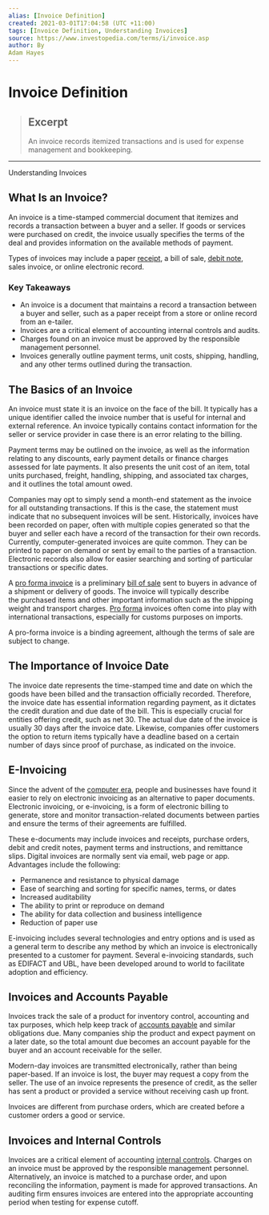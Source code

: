 ```yaml
---
alias: [Invoice Definition]
created: 2021-03-01T17:04:58 (UTC +11:00)
tags: [Invoice Definition, Understanding Invoices]
source: https://www.investopedia.com/terms/i/invoice.asp
author: By
Adam Hayes
---
```


# Invoice Definition

> ## Excerpt
> An invoice records itemized transactions and is used for expense management and bookkeeping.

---

Understanding Invoices
## What Is an Invoice?

An invoice is a time-stamped commercial document that itemizes and records a transaction between a buyer and a seller. If goods or services were purchased on credit, the invoice usually specifies the terms of the deal and provides information on the available methods of payment.

Types of invoices may include a paper [receipt](https://www.investopedia.com/terms/r/receipt.asp), a bill of sale, [debit note](https://www.investopedia.com/terms/d/debit-note.asp), sales invoice, or online electronic record.

### Key Takeaways

-   An invoice is a document that maintains a record a transaction between a buyer and seller, such as a paper receipt from a store or online record from an e-tailer.
-   Invoices are a critical element of accounting internal controls and audits.
-   Charges found on an invoice must be approved by the responsible management personnel.
-   Invoices generally outline payment terms, unit costs, shipping, handling, and any other terms outlined during the transaction.

## The Basics of an Invoice

An invoice must state it is an invoice on the face of the bill. It typically has a unique identifier called the invoice number that is useful for internal and external reference. An invoice typically contains contact information for the seller or service provider in case there is an error relating to the billing.

Payment terms may be outlined on the invoice, as well as the information relating to any discounts, early payment details or finance charges assessed for late payments. It also presents the unit cost of an item, total units purchased, freight, handling, shipping, and associated tax charges, and it outlines the total amount owed.

Companies may opt to simply send a month-end statement as the invoice for all outstanding transactions. If this is the case, the statement must indicate that no subsequent invoices will be sent. Historically, invoices have been recorded on paper, often with multiple copies generated so that the buyer and seller each have a record of the transaction for their own records. Currently, computer-generated invoices are quite common. They can be printed to paper on demand or sent by email to the parties of a transaction. Electronic records also allow for easier searching and sorting of particular transactions or specific dates.

A [pro forma invoice](https://www.investopedia.com/terms/p/pro-forma-invoice.asp) is a preliminary [bill of sale](https://www.investopedia.com/terms/b/bill-of-sale.asp) sent to buyers in advance of a shipment or delivery of goods. The invoice will typically describe the purchased items and other important information such as the shipping weight and transport charges. [Pro forma](https://www.investopedia.com/terms/p/proforma.asp) invoices often come into play with international transactions, especially for customs purposes on imports.

A pro-forma invoice is a binding agreement, although the terms of sale are subject to change.

## The Importance of Invoice Date

The invoice date represents the time-stamped time and date on which the goods have been billed and the transaction officially recorded. Therefore, the invoice date has essential information regarding payment, as it dictates the credit duration and due date of the bill. This is especially crucial for entities offering credit, such as net 30. The actual due date of the invoice is usually 30 days after the invoice date. Likewise, companies offer customers the option to return items typically have a deadline based on a certain number of days since proof of purchase, as indicated on the invoice.

## E-Invoicing

Since the advent of the [computer era](https://www.investopedia.com/articles/personal-finance/042815/story-behind-apples-success.asp), people and businesses have found it easier to rely on electronic invoicing as an alternative to paper documents. Electronic invoicing, or e-invoicing, is a form of electronic billing to generate, store and monitor transaction-related documents between parties and ensure the terms of their agreements are fulfilled.

These e-documents may include invoices and receipts, purchase orders, debit and credit notes, payment terms and instructions, and remittance slips. Digital invoices are normally sent via email, web page or app. Advantages include the following: 

-   Permanence and resistance to physical damage
-   Ease of searching and sorting for specific names, terms, or dates
-   Increased auditability
-   The ability to print or reproduce on demand
-   The ability for data collection and business intelligence
-   Reduction of paper use

E-invoicing includes several technologies and entry options and is used as a general term to describe any method by which an invoice is electronically presented to a customer for payment. Several e-invoicing standards, such as EDIFACT and UBL, have been developed around to world to facilitate adoption and efficiency.

## Invoices and Accounts Payable

Invoices track the sale of a product for inventory control, accounting and tax purposes, which help keep track of [accounts payable](https://www.investopedia.com/terms/a/accountspayable.asp) and similar obligations due. Many companies ship the product and expect payment on a later date, so the total amount due becomes an account payable for the buyer and an account receivable for the seller.

Modern-day invoices are transmitted electronically, rather than being paper-based. If an invoice is lost, the buyer may request a copy from the seller. The use of an invoice represents the presence of credit, as the seller has sent a product or provided a service without receiving cash up front.

Invoices are different from purchase orders, which are created before a customer orders a good or service.

## Invoices and Internal Controls

Invoices are a critical element of accounting [internal controls](https://www.investopedia.com/terms/i/internalcontrols.asp). Charges on an invoice must be approved by the responsible management personnel. Alternatively, an invoice is matched to a purchase order, and upon reconciling the information, payment is made for approved transactions. An auditing firm ensures invoices are entered into the appropriate accounting period when testing for expense cutoff.
